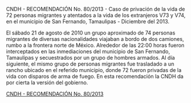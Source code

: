 <p>CNDH - RECOMENDACIÓN No. 80/2013 - Caso de privación de la vida de 72 personas migrantes y atentados a la vida de los extranjeros V73 y V74, en el municipio de San Fernando, Tamaulipas - Diciembre del 2013.</p>
<p>El sábado 21 de agosto de 2010 un grupo aproximado de 74 personas migrantes de diversas nacionalidades viajaban a bordo de dos camiones, rumbo a la frontera norte de México. Alrededor de las 22:00 horas fueron interceptados en las inmediaciones del municipio de San Fernando, Tamaulipas y secuestrados por un grupo de hombres armados. Al día siguiente, el mismo grupo de personas migrantes fue trasladado a un rancho ubicado en el referido municipio, donde 72 fueron privadas de la vida con disparos de arma de fuego. En esta recomendación la CNDH da por cierta la versión del gobierno.</p>

<p><a href="http://www.cndh.org.mx/sites/all/fuentes/documentos/Recomendaciones/2013/REC_2013_080.pdf" target="_blank">CNDH - RECOMENDACIÓN No. 80/2013</a></p>

